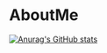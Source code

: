 # AboutMe
[![Anurag's GitHub stats](https://github-readme-stats.vercel.app/api?username=kamiltreboszka&show_icons=true&theme=radical)](https://github.com/anuraghazra/github-readme-stats)
